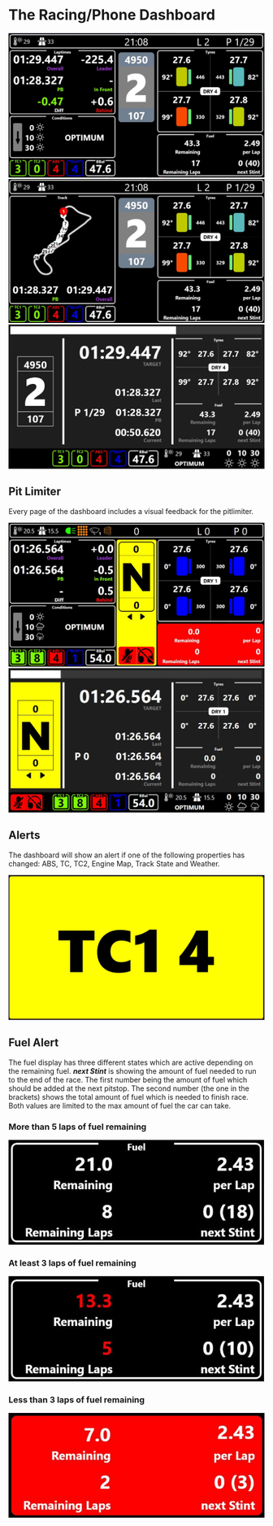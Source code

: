 # The Racing/Phone Dashboard

![Page 1](./resources/racing/Page%201.JPG)
![Page 2](./resources/racing/Page%202.JPG)
![Page 3](./resources/racing/Page%203.JPG)

## Pit Limiter

Every page of the dashboard includes a visual feedback for the pitlimiter.

![Pitlimiter Page 1 & 2](./resources/racing/Fuel%20Calculation%20and%20Pit%20Limiter.JPG)
![Pitlimiter Page 3](./resources/racing/Hotlap%20Pit%20Limiter.JPG)

## Alerts

The dashboard will show an alert if one of the following properties has changed: ABS, TC, TC2, Engine Map, Track State and Weather.

![Alert](./resources/racing/Alerts.JPG)

## Fuel Alert

The fuel display has three different states which are active depending on the remaining fuel.
***next Stint*** is showing the amount of fuel needed to run to the end of the race. The first number being the amount of fuel which should be added at the next pitstop. The second number (the one in the brackets) shows the total amount of fuel which is needed to finish race. Both values are limited to the max amount of fuel the car can take.

### More than 5 laps of fuel remaining

![State 1](./resources/racing/Fuel%201.JPG)

### At least 3 laps of fuel remaining

![State 2](./resources/racing/Fuel%202.JPG)

### Less than 3 laps of fuel remaining

![State 3](./resources/racing/Fuel%203.JPG)
